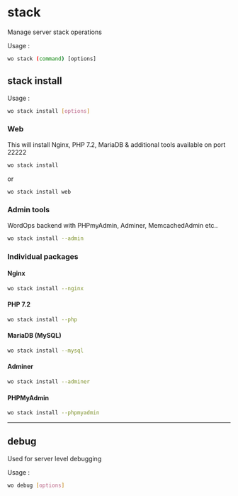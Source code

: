 # stack

Manage server stack operations

Usage :

```bash
wo stack (command) [options]
```

## stack install

Usage :

```bash
wo stack install [options]
```

### Web

This will install Nginx, PHP 7.2, MariaDB & additional tools available on port 22222

```bash
wo stack install
```

or

```bash
wo stack install web
```

### Admin tools

WordOps backend with PHPmyAdmin, Adminer, MemcachedAdmin etc..

```bash
wo stack install --admin
```

### Individual packages

#### Nginx

```bash
wo stack install --nginx
```

#### PHP 7.2

```bash
wo stack install --php
```

#### MariaDB (MySQL)

```bash
wo stack install --mysql
```

#### Adminer

```bash
wo stack install --adminer
```

#### PHPMyAdmin

```bash
wo stack install --phpmyadmin
```

--------------------------------------------------------------------------------

## debug

Used for server level debugging

Usage :

```bash
wo debug [options]
```
